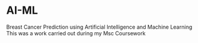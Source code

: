 # AI-ML
Breast Cancer Prediction using Artificial Intelligence and Machine Learning
This was a work carried out during my Msc Coursework
